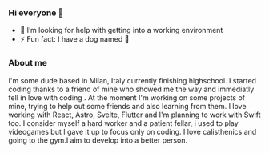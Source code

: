 ### Hi everyone 👋

- 🤔 I’m looking for help with getting into a working environment
- ⚡ Fun fact: I have a dog named 🦖

### About me 
I'm some dude based in Milan, Italy currently finishing highschool. I started coding thanks to a friend of mine who showed me the way and immediatly fell in love with coding . At the moment I'm working on some projects of mine, trying to help out some friends and also learning from them. I love working with React, Astro, Svelte, Flutter and I'm planning to work with Swift too. I consider myself a hard worker and a patient fellar, i used to play videogames but I gave it up to focus only on coding. I love calisthenics and going to the gym.I aim to develop into a better person.





<!--
**keepergoin/keepergoin** is a ✨ _special_ ✨ repository because its `README.md` (this file) appears on your GitHub profile.

Here are some ideas to get you started:

- 🔭 I’m currently working on ...
- 🌱 I’m currently learning ...
- 👯 I’m looking to collaborate on ...
- 🤔 I’m looking for help with ...
- 💬 Ask me about ...
- 📫 How to reach me: ...
- 😄 Pronouns: ...
- ⚡ Fun fact: ...
-->
